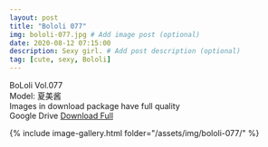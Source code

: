 ```yaml
---
layout: post
title: "Bololi 077"
img: bololi-077.jpg # Add image post (optional)
date: 2020-08-12 07:15:00
description: Sexy girl. # Add post description (optional)
tag: [cute, sexy, Bololi]
---
```

BoLoli Vol.077  
Model: 夏美酱                                                
Images in download package have full quality                    
Google Drive [Download Full](http://gestyy.com/ewJB8R)

{% include image-gallery.html folder="/assets/img/bololi-077/" %}
